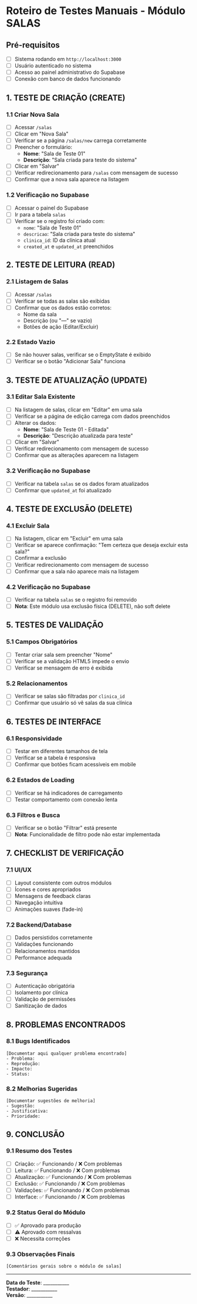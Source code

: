 # Roteiro de Testes Manuais - Módulo SALAS

## Pré-requisitos
- [ ] Sistema rodando em `http://localhost:3000`
- [ ] Usuário autenticado no sistema
- [ ] Acesso ao painel administrativo do Supabase
- [ ] Conexão com banco de dados funcionando

## 1. TESTE DE CRIAÇÃO (CREATE)

### 1.1 Criar Nova Sala
- [ ] Acessar `/salas`
- [ ] Clicar em "Nova Sala"
- [ ] Verificar se a página `/salas/new` carrega corretamente
- [ ] Preencher o formulário:
  - **Nome**: "Sala de Teste 01"
  - **Descrição**: "Sala criada para teste do sistema"
- [ ] Clicar em "Salvar"
- [ ] Verificar redirecionamento para `/salas` com mensagem de sucesso
- [ ] Confirmar que a nova sala aparece na listagem

### 1.2 Verificação no Supabase
- [ ] Acessar o painel do Supabase
- [ ] Ir para a tabela `salas`
- [ ] Verificar se o registro foi criado com:
  - `nome`: "Sala de Teste 01"
  - `descricao`: "Sala criada para teste do sistema"
  - `clinica_id`: ID da clínica atual
  - `created_at` e `updated_at` preenchidos

## 2. TESTE DE LEITURA (READ)

### 2.1 Listagem de Salas
- [ ] Acessar `/salas`
- [ ] Verificar se todas as salas são exibidas
- [ ] Confirmar que os dados estão corretos:
  - Nome da sala
  - Descrição (ou "—" se vazio)
  - Botões de ação (Editar/Excluir)

### 2.2 Estado Vazio
- [ ] Se não houver salas, verificar se o EmptyState é exibido
- [ ] Verificar se o botão "Adicionar Sala" funciona

## 3. TESTE DE ATUALIZAÇÃO (UPDATE)

### 3.1 Editar Sala Existente
- [ ] Na listagem de salas, clicar em "Editar" em uma sala
- [ ] Verificar se a página de edição carrega com dados preenchidos
- [ ] Alterar os dados:
  - **Nome**: "Sala de Teste 01 - Editada"
  - **Descrição**: "Descrição atualizada para teste"
- [ ] Clicar em "Salvar"
- [ ] Verificar redirecionamento com mensagem de sucesso
- [ ] Confirmar que as alterações aparecem na listagem

### 3.2 Verificação no Supabase
- [ ] Verificar na tabela `salas` se os dados foram atualizados
- [ ] Confirmar que `updated_at` foi atualizado

## 4. TESTE DE EXCLUSÃO (DELETE)

### 4.1 Excluir Sala
- [ ] Na listagem, clicar em "Excluir" em uma sala
- [ ] Verificar se aparece confirmação: "Tem certeza que deseja excluir esta sala?"
- [ ] Confirmar a exclusão
- [ ] Verificar redirecionamento com mensagem de sucesso
- [ ] Confirmar que a sala não aparece mais na listagem

### 4.2 Verificação no Supabase
- [ ] Verificar na tabela `salas` se o registro foi removido
- [ ] **Nota**: Este módulo usa exclusão física (DELETE), não soft delete

## 5. TESTES DE VALIDAÇÃO

### 5.1 Campos Obrigatórios
- [ ] Tentar criar sala sem preencher "Nome"
- [ ] Verificar se a validação HTML5 impede o envio
- [ ] Verificar se mensagem de erro é exibida

### 5.2 Relacionamentos
- [ ] Verificar se salas são filtradas por `clinica_id`
- [ ] Confirmar que usuário só vê salas da sua clínica

## 6. TESTES DE INTERFACE

### 6.1 Responsividade
- [ ] Testar em diferentes tamanhos de tela
- [ ] Verificar se a tabela é responsiva
- [ ] Confirmar que botões ficam acessíveis em mobile

### 6.2 Estados de Loading
- [ ] Verificar se há indicadores de carregamento
- [ ] Testar comportamento com conexão lenta

### 6.3 Filtros e Busca
- [ ] Verificar se o botão "Filtrar" está presente
- [ ] **Nota**: Funcionalidade de filtro pode não estar implementada

## 7. CHECKLIST DE VERIFICAÇÃO

### 7.1 UI/UX
- [ ] Layout consistente com outros módulos
- [ ] Ícones e cores apropriados
- [ ] Mensagens de feedback claras
- [ ] Navegação intuitiva
- [ ] Animações suaves (fade-in)

### 7.2 Backend/Database
- [ ] Dados persistidos corretamente
- [ ] Validações funcionando
- [ ] Relacionamentos mantidos
- [ ] Performance adequada

### 7.3 Segurança
- [ ] Autenticação obrigatória
- [ ] Isolamento por clínica
- [ ] Validação de permissões
- [ ] Sanitização de dados

## 8. PROBLEMAS ENCONTRADOS

### 8.1 Bugs Identificados
```
[Documentar aqui qualquer problema encontrado]
- Problema: 
- Reprodução: 
- Impacto: 
- Status: 
```

### 8.2 Melhorias Sugeridas
```
[Documentar sugestões de melhoria]
- Sugestão: 
- Justificativa: 
- Prioridade: 
```

## 9. CONCLUSÃO

### 9.1 Resumo dos Testes
- [ ] Criação: ✅ Funcionando / ❌ Com problemas
- [ ] Leitura: ✅ Funcionando / ❌ Com problemas  
- [ ] Atualização: ✅ Funcionando / ❌ Com problemas
- [ ] Exclusão: ✅ Funcionando / ❌ Com problemas
- [ ] Validações: ✅ Funcionando / ❌ Com problemas
- [ ] Interface: ✅ Funcionando / ❌ Com problemas

### 9.2 Status Geral do Módulo
- [ ] ✅ Aprovado para produção
- [ ] ⚠️ Aprovado com ressalvas
- [ ] ❌ Necessita correções

### 9.3 Observações Finais
```
[Comentários gerais sobre o módulo de salas]
```

---

**Data do Teste**: ___________  
**Testador**: ___________  
**Versão**: ___________